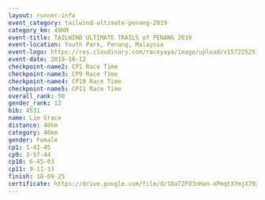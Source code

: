 ```yaml
---
layout: runner-info 
event_category: tailwind-ultimate-penang-2019 
category_km: 40KM 
event-title: TAILWIND ULTIMATE TRAILS of PENANG 2019 
event-location: Youth Park, Penang, Malaysia 
event-logo: https://res.cloudinary.com/raceyaya/image/upload/v1572252513/logo/utop-2019_h9tzys.jpg 
event-date: 2019-10-12 
checkpoint-name2: CP1 Race Time 
checkpoint-name3: CP9 Race Time 
checkpoint-name4: CP10 Race Time 
checkpoint-name5: CP11 Race Time 
overall_rank: 50
gender_rank: 12
bib: 4531
name: Lim Grace
distance: 40km
category: 40km
gender: Female
cp1: 1-41-45
cp9: 3-57-44
cp10: 6-45-03
cp11: 9-11-33
finish: 10-09-25
certificate: https://drive.google.com/file/d/1QaTZFO3nHan-oPmqtXYmjX792nelfnb7/view?usp=sharing
---
```

